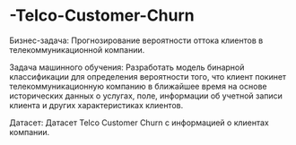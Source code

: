 # -Telco-Customer-Churn

Бизнес-задача: Прогнозирование вероятности оттока клиентов в телекоммуникационной компании.

Задача машинного обучения: Разработать модель бинарной классификации для определения вероятности того, что клиент покинет телекоммуникационную компанию в ближайшее время на основе исторических данных о услугах, поле, информации об учетной записи клиента и других характеристиках клиентов.

Датасет: Датасет Telco Customer Churn с информацией о клиентах компании.


